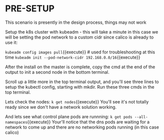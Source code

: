 # PRE-SETUP

This scenario is presently in the design process, things may not work

Setup the k8s cluster with kubeadm - this will take a minute
in this case we will be setting the pod network to a custom cidr since calico is already to use it:

`kubeadm config images pull`{{execute}}  # used for troubleshooting at this time
`kubeadm init --pod-network-cidr 192.168.0.0/16`{{execute}}

After the install on the master is complete, copy the cmd at the end of the output to init a second node in the bottom terminal.

Scroll up a little more in the top terminal output, and you'll see three lines to setup the kubectl config, starting with mkdir. Run these three cmds in the top terminal.

Lets check the nodes:
`k get nodes`{{execute}}
You'll see it's not totally ready since we don't have a network solution working.

And lets see what control plane pods are runnning:
`k get pods --all-namespaces`{{execute}}
Your'll notice that the dns pods are waiting for a network to come up
and there are no networking pods running (in this case calico)

